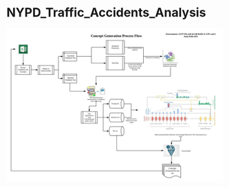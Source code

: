 # NYPD_Traffic_Accidents_Analysis

![alt text](https://github.com/pnagula/Concept_Generation/blob/master/Concept_Generation.jpeg)
